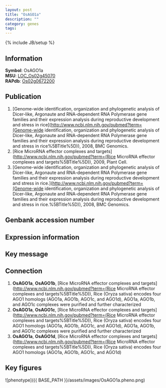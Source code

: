 ```yaml
---
layout: post
title: "OsAGO1a"
description: ""
category: genes
tags: 
---
```

{% include JB/setup %}

## Information
__Symbol__: OsAGO1a  
__MSU__: [LOC_Os02g45070](http://rice.plantbiology.msu.edu/cgi-bin/ORF_infopage.cgi?orf=LOC_Os02g45070)  
__RAPdb__: [Os02g0672200](http://rapdb.dna.affrc.go.jp/viewer/gbrowse_details/irgsp1?name=Os02g0672200)  

## Publication
1. [Genome-wide identification, organization and phylogenetic analysis of Dicer-like, Argonaute and RNA-dependent RNA Polymerase gene families and their expression analysis during reproductive development and stress in rice](http://www.ncbi.nlm.nih.gov/pubmed?term=(Genome-wide identification, organization and phylogenetic analysis of Dicer-like, Argonaute and RNA-dependent RNA Polymerase gene families and their expression analysis during reproductive development and stress in rice%5BTitle%5D)), 2008, BMC Genomics.
2. [Rice MicroRNA effector complexes and targets](http://www.ncbi.nlm.nih.gov/pubmed?term=(Rice MicroRNA effector complexes and targets%5BTitle%5D)), 2009, Plant Cell.
3. [Genome-wide identification, organization and phylogenetic analysis of Dicer-like, Argonaute and RNA-dependent RNA Polymerase gene families and their expression analysis during reproductive development and stress in rice.](http://www.ncbi.nlm.nih.gov/pubmed?term=(Genome-wide identification, organization and phylogenetic analysis of Dicer-like, Argonaute and RNA-dependent RNA Polymerase gene families and their expression analysis during reproductive development and stress in rice.%5BTitle%5D)), 2008, BMC Genomics.

## Genbank accession number

## Expression information

## Key message

## Connection
1. __OsAGO1a__, __OsAGO1b__, [Rice MicroRNA effector complexes and targets](http://www.ncbi.nlm.nih.gov/pubmed?term=(Rice MicroRNA effector complexes and targets%5BTitle%5D)),  Rice (Oryza sativa) encodes four AGO1 homologs (AGO1a, AGO1b, AGO1c, and AGO1d), AGO1a, AGO1b, and AGO1c complexes were purified and further characterized
2. __OsAGO1a__, __OsAGO1c__, [Rice MicroRNA effector complexes and targets](http://www.ncbi.nlm.nih.gov/pubmed?term=(Rice MicroRNA effector complexes and targets%5BTitle%5D)),  Rice (Oryza sativa) encodes four AGO1 homologs (AGO1a, AGO1b, AGO1c, and AGO1d), AGO1a, AGO1b, and AGO1c complexes were purified and further characterized
3. __OsAGO1a__, __OsAGO1d__, [Rice MicroRNA effector complexes and targets](http://www.ncbi.nlm.nih.gov/pubmed?term=(Rice MicroRNA effector complexes and targets%5BTitle%5D)),  Rice (Oryza sativa) encodes four AGO1 homologs (AGO1a, AGO1b, AGO1c, and AGO1d)

## Key figures
![phenotype]({{ BASE_PATH }}/assets/images/OsAGO1a.pheno.png)


